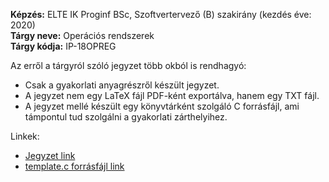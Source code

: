 **Képzés:** ELTE IK Proginf BSc, Szoftvertervező (B) szakirány (kezdés éve: 2020)  
**Tárgy neve:** Operációs rendszerek  
**Tárgy kódja:** IP-18OPREG

Az erről a tárgyról szóló jegyzet több okból is rendhagyó:
 - Csak a gyakorlati anyagrészről készült jegyzet.
 - A jegyzet nem egy LaTeX fájl PDF-ként exportálva, hanem egy TXT fájl.
 - A jegyzet mellé készült egy könyvtárként szolgáló C forrásfájl, ami támpontul tud szolgálni a gyakorlati zárthelyihez.

Linkek:
 - [Jegyzet link](oprend-gyak.txt)
 - [template.c forrásfájl link](template.c)
